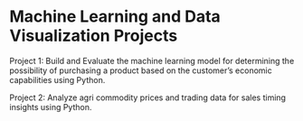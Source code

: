 # Machine Learning and Data Visualization Projects

Project 1: Build and Evaluate the machine learning model for determining the possibility of purchasing a product based on the customer’s economic capabilities using Python.

Project 2:  Analyze agri commodity prices and trading data for sales timing insights using Python.

